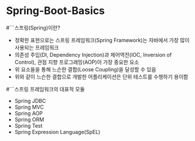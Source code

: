 # Spring-Boot-Basics

#```스프링(Spring)이란?
- 정확한 표현으로는 스프링 프레임워크(Spring Framework)는 자바에서 가장 많이 사용되는 프레임워크
- 의존성 주입(DI, Dependency Injection)과 제어역전(IOC, Inversion of Control), 관점 지향 프로그래밍(AOP)이 가장 중요한 요소
- 위 요소들을 통해 느슨한 결합(Loose Coupling)을 달성할 수 있음
- 위와 같이 느슨한 결합으로 개발한 어플리케이션은 단위 테스트를 수행하기 용이함

#```스프링 프레임워크의 대표적 모듈
- Spring JDBC
- Spring MVC
- Spring AOP
- Spring ORM
- Spring Test
- Spring Expression Language(SpEL)
